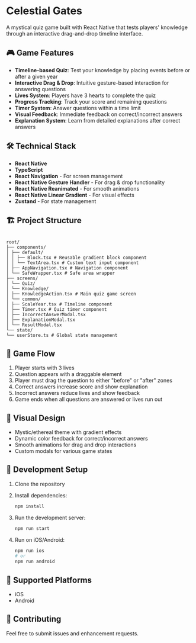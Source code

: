 # Celestial Gates

A mystical quiz game built with React Native that tests players' knowledge through an interactive drag-and-drop timeline interface.

## 🎮 Game Features

- **Timeline-based Quiz**: Test your knowledge by placing events before or after a given year
- **Interactive Drag & Drop**: Intuitive gesture-based interaction for answering questions
- **Lives System**: Players have 3 hearts to complete the quiz
- **Progress Tracking**: Track your score and remaining questions
- **Timer System**: Answer questions within a time limit
- **Visual Feedback**: Immediate feedback on correct/incorrect answers
- **Explanation System**: Learn from detailed explanations after correct answers

## 🛠 Technical Stack

- **React Native**
- **TypeScript**
- **React Navigation** - For screen management
- **React Native Gesture Handler** - For drag & drop functionality
- **React Native Reanimated** - For smooth animations
- **React Native Linear Gradient** - For visual effects
- **Zustand** - For state management

## 🏗 Project Structure

```

root/
├── components/
│ ├── default/
│ │ ├── Block.tsx # Reusable gradient block component
│ │ └── TextArea.tsx # Custom text input component
│ ├── AppNavigation.tsx # Navigation component
│ └── SafeWrapper.tsx # Safe area wrapper
├── screens/
│ └── Quiz/
│ └── Knowledge/
│ ├── KnowledgeAction.tsx # Main quiz game screen
│ └── common/
│ ├── ScaleYear.tsx # Timeline component
│ ├── Timer.tsx # Quiz timer component
│ ├── IncorrectAnswerModal.tsx
│ ├── ExplanationModal.tsx
│ └── ResultModal.tsx
└── state/
└── userStore.ts # Global state management

```

## 🎯 Game Flow

1. Player starts with 3 lives
2. Question appears with a draggable element
3. Player must drag the question to either "before" or "after" zones
4. Correct answers increase score and show explanation
5. Incorrect answers reduce lives and show feedback
6. Game ends when all questions are answered or lives run out

## 🎨 Visual Design

- Mystic/ethereal theme with gradient effects
- Dynamic color feedback for correct/incorrect answers
- Smooth animations for drag and drop interactions
- Custom modals for various game states

## 🔧 Development Setup

1. Clone the repository
2. Install dependencies:

   ```bash
   npm install
   ```

3. Run the development server:
   ```bash
   npm run start
   ```
4. Run on iOS/Android:
   ```bash
   npm run ios
   # or
   npm run android
   ```

## 📱 Supported Platforms

- iOS
- Android

## 🤝 Contributing

Feel free to submit issues and enhancement requests.
